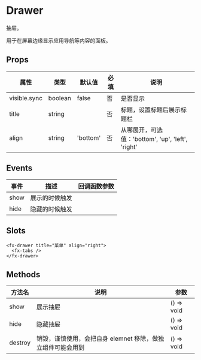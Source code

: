 # Drawer

抽屉。

用于在屏幕边缘显示应用导航等内容的面板。

## Props

| 属性         | 类型    | 默认值   | 必填 | 说明                                              |
| ------------ | ------- | -------- | ---- | ------------------------------------------------- |
| visible.sync | boolean | false    | 否   | 是否显示                                          |
| title        | string  |          | 否   | 标题，设置标题后展示标题栏                        |
| align        | string  | 'bottom' | 否   | 从哪展开，可选值：'bottom', 'up', 'left', 'right' |

## Events

| 事件 | 描述           | 回调函数参数 |
| ---- | -------------- | ------------ |
| show | 展示的时候触发 |              |
| hide | 隐藏的时候触发 |              |

## Slots

```
<fx-drawer title="菜单" align="right">
  <fx-tabs />
</fx-drawer>
```

## Methods

| 方法名  | 说明                                                        | 参数       |
| ------- | ----------------------------------------------------------- | ---------- |
| show    | 展示抽屉                                                    | () => void |
| hide    | 隐藏抽屉                                                    | () => void |
| destroy | 销毁，谨慎使用，会把自身 elemnet 移除，做独立组件可能会用到 | () => void |
